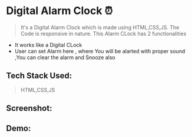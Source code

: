 # Digital Alarm Clock ⏰
> It's a Digital Alarm Clock which is made using HTML,CSS,JS. The Code is responsive in nature. This Alarm CLock has 2 functionalities 
- It works like a Digital CLock
- User can set Alarm here , where You will be alarted with proper sound ,You can clear the alarm and Snooze also

## Tech Stack Used:
> HTML,CSS,JS

## Screenshot:

## Demo:

